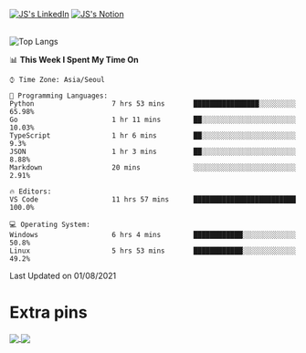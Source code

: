 
[![JS's LinkedIn](https://img.shields.io/badge/LinkedIn-blue?style=for-the-badge&logo=linkedin)](https://www.linkedin.com/in/jaeseung-lee-5a2a32139/) 
[![JS's Notion](https://img.shields.io/badge/Notion-black?style=for-the-badge&logo=notion)](https://bit.ly/ljswiki1) <br><br>
<!-- ![JS's GitHub stats](https://github-readme-stats-lemon-five.vercel.app/api?username=tkxkd0159&hide=contribs,prs,stars,issues&show_icons=true&theme=react&include_all_commits=true)   -->
![Top Langs](https://github-readme-stats-lemon-five.vercel.app/api/top-langs/?username=tkxkd0159&layout=compact&hide=jupyter%20notebook,scss&langs_count=10)  


<!--START_SECTION:waka-->
📊 **This Week I Spent My Time On** 

```text
⌚︎ Time Zone: Asia/Seoul

💬 Programming Languages: 
Python                   7 hrs 53 mins       ████████████████░░░░░░░░░   65.98% 
Go                       1 hr 11 mins        ██░░░░░░░░░░░░░░░░░░░░░░░   10.03% 
TypeScript               1 hr 6 mins         ██░░░░░░░░░░░░░░░░░░░░░░░   9.3% 
JSON                     1 hr 3 mins         ██░░░░░░░░░░░░░░░░░░░░░░░   8.88% 
Markdown                 20 mins             ░░░░░░░░░░░░░░░░░░░░░░░░░   2.91%

🔥 Editors: 
VS Code                  11 hrs 57 mins      █████████████████████████   100.0%

💻 Operating System: 
Windows                  6 hrs 4 mins        ████████████░░░░░░░░░░░░░   50.8% 
Linux                    5 hrs 53 mins       ████████████░░░░░░░░░░░░░   49.2%

```


 Last Updated on 01/08/2021
<!--END_SECTION:waka-->

# Extra pins
<a href="https://github.com/tkxkd0159/go-chain">
  <img align="center" src="https://github-readme-stats-lemon-five.vercel.app/api/pin/?username=tkxkd0159&repo=go-chain&theme=react" />
</a>
<a href="https://github.com/tkxkd0159/dsalgo">
  <img align="center" src="https://github-readme-stats-lemon-five.vercel.app/api/pin/?username=tkxkd0159&repo=dsalgo&theme=react" />
</a>

<!---
- 🔭 I’m currently working on ...
- 🌱 I’m currently learning blockchain and distributed network
- 👯 I’m looking to collaborate on ...
- 🤔 I’m looking for help with ...
- 💬 Ask me about ...
- 📫 How to reach me: ...
- 😄 Pronouns: ...
- ⚡ Fun fact: ...
-->
